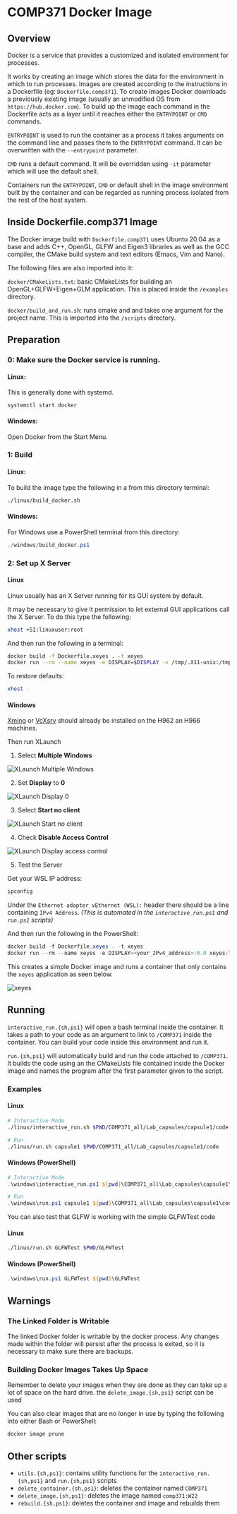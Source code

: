 # COMP371 Docker Image

## Overview

Docker is a service that provides a customized and isolated environment for processes.

It works by creating an image which stores the data for the environment in
which to run processes. Images are created according to the instructions in a
Dockerfile (eg: `Dockerfile.comp371`). To create images Docker downloads a
previously existing image (usually an unmodified OS from
`https://hub.docker.com`). To build up the image each command in the Dockerfile
acts as a layer until it reaches either the `ENTRYPOINT` or `CMD` commands.

`ENTRYPOINT` is used to run the container as a process it takes arguments on
the command line and passes them to the `ENTRYPOINT` command. It can be
overwritten with the `--entrypoint` parameter.

`CMD` runs a default command. It will be overridden using `-it` parameter which
will use the default shell.

Containers run the `ENTRYPOINT`, `CMD` or default shell in the image
environment built by the container and can be regarded as running process
isolated from the rest of the host system.

## Inside Dockerfile.comp371 Image

The Docker image build with `Dockerfile.comp371` uses Ubuntu 20.04 as a base
and adds C++, OpenGL, GLFW and Eigen3 libraries as well as the GCC compiler,
the CMake build system and text editors (Emacs, Vim and Nano).

The following files are also imported into it:

`docker/CMakeLists.txt`: basic CMakeLists for building an OpenGL+GLFW+Eigen+GLM application. This is
placed inside the `/examples` directory.

`docker/build_and_run.sh`: runs cmake and and takes one argument for the
project name. This is imported into the `/scripts` directory.

## Preparation

### 0: Make sure the Docker service is running.

#### Linux:

This is generally done with systemd.

```
systemctl start docker
```

#### Windows:

Open Docker from the Start Menu.

### 1: Build

#### Linux:

To build the image type the following in a from this directory terminal:

```bash
./linux/build_docker.sh
```

#### Windows:

For Windows use a PowerShell terminal from this directory:

```powershell
./windows/build_docker.ps1
```

### 2: Set up X Server

#### Linux

Linux usually has an X Server running for its GUI system by default.

It may be necessary to give it permission to let external GUI applications call
the X Server. To do this type the following:

```bash
xhost +SI:linuxuser:root
```

And then run the following in a terminal:

```bash
docker build -f Dockerfile.xeyes . -t xeyes
docker run --rm --name xeyes -e DISPLAY=$DISPLAY -v /tmp/.X11-unix:/tmp/.X11-unix:rw xeyes:latest
```

To restore defaults:

```bash
xhost -
```

#### Windows

[Xming](https://sourceforge.net/projects/xming/) or [VcXsrv](https://sourceforge.net/projects/vcxsrv/) should already be installed on the H962 an H966 machines.

Then run XLaunch

1. Select **Multiple Windows**

![XLaunch Multiple Windows](images/XLaunch_1_multiple_windows.png)

2. Set **Display** to **0**

![XLaunch Display 0](images/XLaunch_2_display_0.png)

3. Select **Start no client**

![XLaunch Start no client](images/XLaunch_3_start_no_client.png)

4. Check **Disable Access Control**

![XLaunch Display access control](images/XLaunch_4_display_access_control.png)

5. Test the Server

Get your WSL IP address:
```powershell
ipconfig
```

Under the `Ethernet adapter vEthernet (WSL):` header there should be a line
containing `IPv4 Address`.
*(This is automated in the `interactive_run.ps1` and `run.ps1` scripts)*

And then run the following in the PowerShell:

```powershell
docker build -f Dockerfile.xeyes . -t xeyes
docker run --rm --name xeyes -e DISPLAY=<your_IPv4_address>:0.0 xeyes:latest
```

This creates a simple Docker image and runs a container that only contains the
`xeyes` application as seen below.

![xeyes](images/xeyes.png)


## Running

`interactive_run.{sh,ps1}` will open a bash terminal inside the container. It
takes a path to your code as an argument to link to `/COMP371` inside the
container. You can build your code inside this environment and run it.

`run.{sh,ps1}` will automatically build and run the code attached to
`/COMP371`. It builds the code using an the CMakeLists file contained inside
the Docker image and names the program after the first parameter given to the
script.

### Examples

#### Linux

```bash
# Interactive Mode
./linux/interactive_run.sh $PWD/COMP371_all/Lab_capsules/capsule1/code

# Run
./linux/run.sh capsule1 $PWD/COMP371_all/Lab_capsules/capsule1/code
```

#### Windows (PowerShell)

```powershell
# Interactive Mode
.\windows\interactive_run.ps1 ${pwd}\COMP371_all\Lab_capsules\capsule1\code

# Run
.\windows\run.ps1 capsule1 ${pwd}\COMP371_all\Lab_capsules\capsule1\code
```

You can also test that GLFW is working with the simple GLFWTest code

#### Linux

```bash
./linux/run.sh GLFWTest $PWD/GLFWTest
```

#### Windows (PowerShell)

```powershell
.\windows\run.ps1 GLFWTest ${pwd}\GLFWTest
```

## Warnings

### The Linked Folder is Writable

The linked Docker folder is writable by the docker process. Any changes made
within the folder will persist after the process is exited, so it is necessary
to make sure there are backups.

### Building Docker Images Takes Up Space

Remember to delete your images when they are done as they can take up a lot of
space on the hard drive. the `delete_image.{sh,ps1}` script can be used

You can also clear images that are no longer in use by typing the following into either Bash or PowerShell:

```bash
docker image prune
```

## Other scripts

* `utils.{sh,ps1}`: contains utility functions for the `interactive_run.{sh,ps1}` and `run.{sh,ps1}` scripts
* `delete_container.{sh,ps1}`: deletes the container named `COMP371`
* `delete_image.{sh,ps1}`: deletes the image named `comp371:W22`
* `rebuild.{sh,ps1}`: deletes the container and image and rebuilds them

